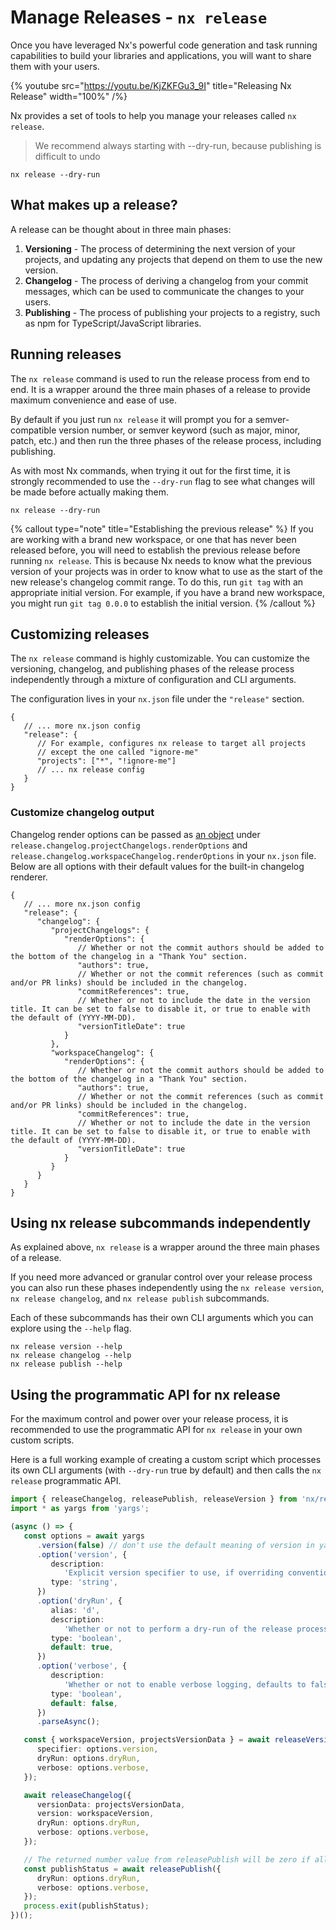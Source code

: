 # Manage Releases - `nx release`

Once you have leveraged Nx's powerful code generation and task running capabilities to build your libraries and applications, you will want to share them with your users.

{% youtube
src="https://youtu.be/KjZKFGu3_9I"
title="Releasing Nx Release"
width="100%" /%}

Nx provides a set of tools to help you manage your releases called `nx release`.

> We recommend always starting with --dry-run, because publishing is difficult to undo

```shell
nx release --dry-run
```

## What makes up a release?

A release can be thought about in three main phases:

1. **Versioning** - The process of determining the next version of your projects, and updating any projects that depend on them to use the new version.
2. **Changelog** - The process of deriving a changelog from your commit messages, which can be used to communicate the changes to your users.
3. **Publishing** - The process of publishing your projects to a registry, such as npm for TypeScript/JavaScript libraries.

## Running releases

The `nx release` command is used to run the release process from end to end. It is a wrapper around the three main phases of a release to provide maximum convenience and ease of use.

By default if you just run `nx release` it will prompt you for a semver-compatible version number, or semver keyword (such as major, minor, patch, etc.) and then run the three phases of the release process, including publishing.

As with most Nx commands, when trying it out for the first time, it is strongly recommended to use the `--dry-run` flag to see what changes will be made before actually making them.

```shell
nx release --dry-run
```

{% callout type="note" title="Establishing the previous release" %}
If you are working with a brand new workspace, or one that has never been released before, you will need to establish the previous release before running `nx release`. This is because Nx needs to know what the previous version of your projects was in order to know what to use as the start of the new release's changelog commit range. To do this, run `git tag` with an appropriate initial version. For example, if you have a brand new workspace, you might run `git tag 0.0.0` to establish the initial version.
{% /callout %}

## Customizing releases

The `nx release` command is highly customizable. You can customize the versioning, changelog, and publishing phases of the release process independently through a mixture of configuration and CLI arguments.

The configuration lives in your `nx.json` file under the `"release"` section.

```jsonc {% fileName="nx.json" %}
{
   // ... more nx.json config
   "release": {
      // For example, configures nx release to target all projects
      // except the one called "ignore-me"
      "projects": ["*", "!ignore-me"]
      // ... nx release config
   }
}
```

### Customize changelog output

Changelog render options can be passed as [an object](https://github.com/nrwl/nx/blob/master/packages/nx/release/changelog-renderer/index.ts) under `release.changelog.projectChangelogs.renderOptions` and `release.changelog.workspaceChangelog.renderOptions` in your `nx.json` file. Below are all options with their default values for the built-in changelog renderer.

```jsonc {% fileName="nx.json" %}
{
   // ... more nx.json config
   "release": {
      "changelog": {
         "projectChangelogs": {
            "renderOptions": {
               // Whether or not the commit authors should be added to the bottom of the changelog in a "Thank You" section.
               "authors": true,
               // Whether or not the commit references (such as commit and/or PR links) should be included in the changelog.
               "commitReferences": true,
               // Whether or not to include the date in the version title. It can be set to false to disable it, or true to enable with the default of (YYYY-MM-DD).
               "versionTitleDate": true
            }
         },
         "workspaceChangelog": {
            "renderOptions": {
               // Whether or not the commit authors should be added to the bottom of the changelog in a "Thank You" section.
               "authors": true,
               // Whether or not the commit references (such as commit and/or PR links) should be included in the changelog.
               "commitReferences": true,
               // Whether or not to include the date in the version title. It can be set to false to disable it, or true to enable with the default of (YYYY-MM-DD).
               "versionTitleDate": true
            }
         }
      }
   }
}
```

## Using nx release subcommands independently

As explained above, `nx release` is a wrapper around the three main phases of a release.

If you need more advanced or granular control over your release process you can also run these phases independently using the `nx release version`, `nx release changelog`, and `nx release publish` subcommands.

Each of these subcommands has their own CLI arguments which you can explore using the `--help` flag.

```shell
nx release version --help
nx release changelog --help
nx release publish --help
```

## Using the programmatic API for nx release

For the maximum control and power over your release process, it is recommended to use the programmatic API for `nx release` in your own custom scripts.

Here is a full working example of creating a custom script which processes its own CLI arguments (with `--dry-run` true by default) and then calls the `nx release` programmatic API.

```ts {% fileName="tools/scripts/release.ts" %}
import { releaseChangelog, releasePublish, releaseVersion } from 'nx/release';
import * as yargs from 'yargs';

(async () => {
   const options = await yargs
      .version(false) // don't use the default meaning of version in yargs
      .option('version', {
         description:
            'Explicit version specifier to use, if overriding conventional commits',
         type: 'string',
      })
      .option('dryRun', {
         alias: 'd',
         description:
            'Whether or not to perform a dry-run of the release process, defaults to true',
         type: 'boolean',
         default: true,
      })
      .option('verbose', {
         description:
            'Whether or not to enable verbose logging, defaults to false',
         type: 'boolean',
         default: false,
      })
      .parseAsync();

   const { workspaceVersion, projectsVersionData } = await releaseVersion({
      specifier: options.version,
      dryRun: options.dryRun,
      verbose: options.verbose,
   });

   await releaseChangelog({
      versionData: projectsVersionData,
      version: workspaceVersion,
      dryRun: options.dryRun,
      verbose: options.verbose,
   });

   // The returned number value from releasePublish will be zero if all projects are published successfully, non-zero if not
   const publishStatus = await releasePublish({
      dryRun: options.dryRun,
      verbose: options.verbose,
   });
   process.exit(publishStatus);
})();
```
